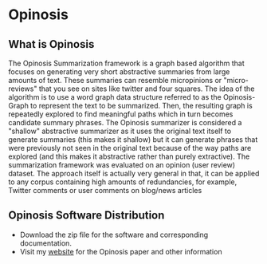 # Opinosis

## What is Opinosis
The Opinosis Summarization framework is a graph based algorithm that focuses on generating very short abstractive summaries from large amounts of text. These summaries can resemble micropinions or "micro-reviews" that you see on sites like twitter and four squares. The idea of the algorithm is to use a word graph data structure referred to as the Opinosis-Graph to represent the text to be summarized. Then, the resulting graph is repeatedly explored to find meaningful paths which in turn becomes candidate summary phrases. The Opinosis summarizer is considered a "shallow" abstractive summarizer as it uses the original text itself to generate summaries (this makes it shallow) but it can generate phrases that were previously not seen in the original text because of the way paths are explored (and this makes it abstractive rather than purely extractive). The summarization framework was evaluated on an opinion (user review) dataset. The approach itself is actually very general in that, it can be applied to any corpus containing high amounts of redundancies, for example, Twitter comments or user comments on blog/news articles


## Opinosis Software Distribution

- Download the zip file for the software and corresponding documentation. 
- Visit my [website](http://kavita-ganesan.com/opinosis) for the Opinosis paper and other information 

